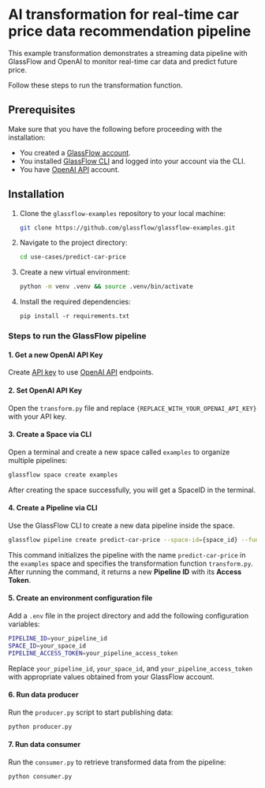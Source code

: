 # AI transformation for real-time car price data recommendation pipeline

This example transformation demonstrates a streaming data pipeline with GlassFlow and OpenAI to monitor real-time car data
and predict future price.

Follow these steps to run the transformation function.

## Prerequisites

Make sure that you have the following before proceeding with the installation:

- You created a [GlassFlow account](https://www.notion.so/o/aR82XtsD8fLEkzPmMtb7/s/pRyi93X0Jn9wrh2Z4Ffm/~/changes/9/get-started/create-account).
- You installed [GlassFlow CLI](https://www.notion.so/o/aR82XtsD8fLEkzPmMtb7/s/pRyi93X0Jn9wrh2Z4Ffm/~/changes/9/get-started/glassflow-cli) and logged into your account via the CLI.
- You have [OpenAI API](https://openai.com/api/) account.

## Installation

1. Clone the `glassflow-examples` repository to your local machine:
    
    ```bash
    git clone https://github.com/glassflow/glassflow-examples.git
    ```
    
2. Navigate to the project directory:
    
    ```bash
    cd use-cases/predict-car-price
    ```

3. Create a new virtual environment:
    
    ```bash
    python -m venv .venv && source .venv/bin/activate
    ```
    
4. Install the required dependencies:
    
    ```
    pip install -r requirements.txt
    ```    

### Steps to run the GlassFlow pipeline

#### 1. Get a new OpenAI API Key

 Create [API key](https://platform.openai.com/api-keys) to use [OpenAI API](https://platform.openai.com/docs/api-reference/authentication) endpoints.

#### 2. Set OpenAI API Key

Open the `transform.py` file and replace `{REPLACE_WITH_YOUR_OPENAI_API_KEY}` with your API key.

#### 3. Create a Space via CLI

Open a terminal and create a new space called `examples` to organize multiple pipelines:

```bash
glassflow space create examples
```

After creating the space successfully, you will get a SpaceID in the terminal.

#### 4. Create a Pipeline via CLI

Use the GlassFlow CLI to create a new data pipeline inside the space. 

```bash
glassflow pipeline create predict-car-price --space-id={space_id} --function=transform.py --requirements=openai
```

This command initializes the pipeline with the name `predict-car-price` in the `examples` space and specifies the transformation function `transform.py`. After running the command, it returns a new **Pipeline ID** with its **Access Token**.

#### 5. Create an environment configuration file

Add a `.env` file in the project directory and add the following configuration variables:

```bash
PIPELINE_ID=your_pipeline_id
SPACE_ID=your_space_id
PIPELINE_ACCESS_TOKEN=your_pipeline_access_token
```

Replace `your_pipeline_id`, `your_space_id`, and `your_pipeline_access_token` with appropriate values obtained from your GlassFlow account.

#### 6. Run data producer

Run the `producer.py` script to start publishing data:

```bash
python producer.py
```

#### 7. Run data consumer

Run the `consumer.py` to retrieve transformed data from the pipeline:

```bash
python consumer.py
```
